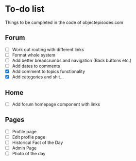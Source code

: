 # To-do list

Things to be completed in the code of objectepisodes.com

## Forum
- [ ] Work out routing with different links
- [ ] Format whole system
- [ ] Add better breadcrumbs and navigation (Back buttons etc.)
- [ ] Add dates to comments 
- [x] Add comment to topics functionality
- [x] Add categories and shit...

## Home
- [ ] Add forum homepage component with links

## Pages
- [ ] Profile page
- [ ] Edit profile page
- [ ] Historical Fact of the Day
- [ ] Admin Page
- [ ] Photo of the day